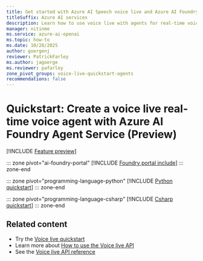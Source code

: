 ```yaml
---
title: Get started with Azure AI Speech voice live and Azure AI Foundry Agent Service
titleSuffix: Azure AI services
description: Learn how to use voice live with agents for real-time voice agents with Azure AI Speech.
manager: nitinme
ms.service: azure-ai-openai
ms.topic: how-to
ms.date: 10/28/2025
author: goergenj
reviewer: PatrickFarley
ms.author: jagoerge
ms.reviewer: pafarley
zone_pivot_groups: voice-live-quickstart-agents
recommendations: false
---
```


# Quickstart: Create a voice live real-time voice agent with Azure AI Foundry Agent Service (Preview)

[!INCLUDE [Feature preview](./includes/previews/preview-generic.md)]

::: zone pivot="ai-foundry-portal"
[!INCLUDE [Foundry portal include](./includes/quickstarts/voice-live-agents/ai-foundry.md)]
::: zone-end

::: zone pivot="programming-language-python"
[!INCLUDE [Python quickstart](./includes/quickstarts/voice-live-agents/python.md)]
::: zone-end

::: zone pivot="programming-language-csharp"
[!INCLUDE [Csharp quickstart](./includes/quickstarts/voice-live-agents/csharp.md)]
::: zone-end

## Related content

- Try the [Voice live quickstart](./voice-live-quickstart.md)
- Learn more about [How to use the Voice live API](./voice-live-how-to.md)
- See the [Voice live API reference](./voice-live-api-reference.md)
